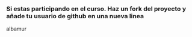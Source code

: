 ### Si estas participando en el curso. Haz un fork del proyecto y añade tu usuario de github en una nueva linea

albamur